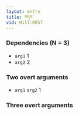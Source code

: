 ```yaml
---
layout: entry
title: བདར་
vid: Hill:0857
---
```

### Dependencies (N = 3)
* `arg1` 1
* `arg2` 2


### Two overt arguments
* `arg1` `arg2` 1


### Three overt arguments
